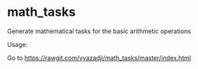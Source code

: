 # math_tasks
Generate mathematical tasks for the basic arithmetic operations

Usage:

Go to https://rawgit.com/vyazadji/math_tasks/master/index.html


